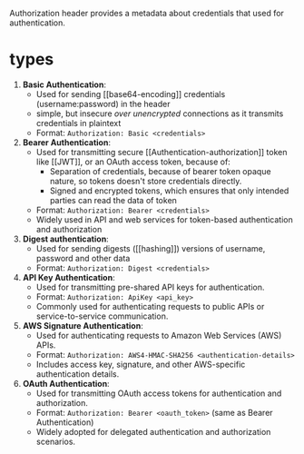 Authorization header provides a metadata about credentials that used for authentication.

# types
1. **Basic Authentication**:
	- Used for sending [[base64-encoding]] credentials (username:password) in the header
	- simple, but insecure *over unencrypted* connections as it transmits credentials in plaintext
	- Format: `Authorization: Basic <credentials>`
2. **Bearer Authentication**:
	- Used for transmitting secure [[Authentication-authorization]] token like [[JWT]], or an OAuth access token, because of:
		- Separation of credentials, because of bearer token opaque nature, so tokens doesn't store credentials directly.
		- Signed and encrypted tokens, which ensures that only intended parties can read the data of token
	- Format: `Authorization: Bearer <credentials>`
	- Widely used in API and web services for token-based authentication and authorization
1. **Digest authentication**:
	- Used for sending digests ([[hashing]]) versions of username, password and other data
	- Format: `Authorization: Digest <credentials>`
2. **API Key Authentication**:
    - Used for transmitting pre-shared API keys for authentication.
    - Format: `Authorization: ApiKey <api_key>`
    - Commonly used for authenticating requests to public APIs or service-to-service communication.
3. **AWS Signature Authentication**:
    - Used for authenticating requests to Amazon Web Services (AWS) APIs.
    - Format: `Authorization: AWS4-HMAC-SHA256 <authentication-details>`
    - Includes access key, signature, and other AWS-specific authentication details.
4. **OAuth Authentication**:
    - Used for transmitting OAuth access tokens for authentication and authorization.
    - Format: `Authorization: Bearer <oauth_token>` (same as Bearer Authentication)
    - Widely adopted for delegated authentication and authorization scenarios.